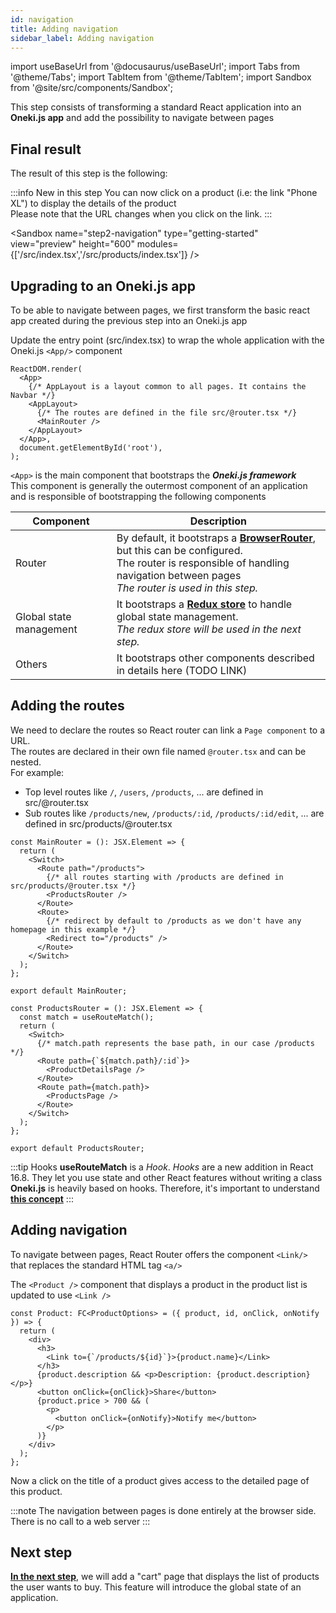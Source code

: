 ```yaml
---
id: navigation
title: Adding navigation
sidebar_label: Adding navigation
---
```

import useBaseUrl from '@docusaurus/useBaseUrl';
import Tabs from '@theme/Tabs';
import TabItem from '@theme/TabItem';
import Sandbox from '@site/src/components/Sandbox';

This step consists of transforming a standard React application into an **Oneki.js app** and add the possibility to navigate between pages


## Final result
The result of this step is the following:

:::info New in this step
You can now click on a product (i.e: the link "Phone XL") to display the details of the product<br/>
Please note that the URL changes when you click on the link.
:::

<Sandbox 
  name="step2-navigation"
  type="getting-started"
  view="preview"
  height="600" 
  modules={['/src/index.tsx','/src/products/index.tsx']} 
/>


## Upgrading to an Oneki.js app

To be able to navigate between pages, we first transform the basic react app created during the previous step into an Oneki.js app

Update the entry point (src/index.tsx) to wrap the whole application with the Oneki.js `<App/>` component

```tsx title="src/index.tsx"
ReactDOM.render(
  <App>
    {/* AppLayout is a layout common to all pages. It contains the Navbar */}
    <AppLayout>
      {/* The routes are defined in the file src/@router.tsx */}
      <MainRouter />
    </AppLayout>
  </App>,
  document.getElementById('root'),
);
```

`<App>` is the main component that bootstraps the **_Oneki.js framework_**<br/>
This component is generally the outermost component of an application and is responsible of bootstrapping the following components

| Component | Description
| --------- | -----------
| Router    | By default, it bootstraps a **[BrowserRouter](https://reactrouter.com/web/api/BrowserRouter)**, but this can be configured.<br/>The router is responsible of handling navigation between pages<br/>*The router is used in this step.*
| Global state management | It bootstraps a **[Redux store](https://redux.js.org/)** to handle global state management.<br/>*The redux store will be used in the next step.*
| Others | It bootstraps other components described in details here (TODO LINK)

## Adding the routes
We need to declare the routes so React router can link a `Page component` to a URL.<br/>
The routes are declared in their own file named `@router.tsx` and can be nested.<br/>For example:

- Top level routes like `/`, `/users`, `/products`, ... are defined in src/@router.tsx
- Sub routes like `/products/new`, `/products/:id`, `/products/:id/edit`, ... are defined in src/products/@router.tsx

```tsx title="src/@router.tsx"
const MainRouter = (): JSX.Element => {
  return (
    <Switch>
      <Route path="/products">
        {/* all routes starting with /products are defined in src/products/@router.tsx */}
        <ProductsRouter />
      </Route>
      <Route>
        {/* redirect by default to /products as we don't have any homepage in this example */}
        <Redirect to="/products" />
      </Route>
    </Switch>
  );
};

export default MainRouter;
```

```tsx title="src/products/@router.tsx"
const ProductsRouter = (): JSX.Element => {
  const match = useRouteMatch();
  return (
    <Switch>
      {/* match.path represents the base path, in our case /products */}
      <Route path={`${match.path}/:id`}>
        <ProductDetailsPage />
      </Route>
      <Route path={match.path}>
        <ProductsPage />
      </Route>
    </Switch>
  );
};

export default ProductsRouter;
```

:::tip Hooks
**useRouteMatch** is a *Hook*. *Hooks* are a new addition in React 16.8. They let you use state and other React features without writing a class<br/>
**Oneki.js** is heavily based on hooks. Therefore, it's important to understand **[this concept](https://reactjs.org/docs/hooks-intro.html)**
:::

## Adding navigation
To navigate between pages, React Router offers the component `<Link/>` that replaces the standard HTML tag `<a/>`

The `<Product />` component that displays a product in the product list is updated to use `<Link />`

```tsx {5} title="src/products/@components/Product.tsx"
const Product: FC<ProductOptions> = ({ product, id, onClick, onNotify }) => {
  return (
    <div>
      <h3>
        <Link to={`/products/${id}`}>{product.name}</Link>
      </h3>
      {product.description && <p>Description: {product.description}</p>}
      <button onClick={onClick}>Share</button>
      {product.price > 700 && (
        <p>
          <button onClick={onNotify}>Notify me</button>
        </p>
      )}
    </div>
  );
};
```

Now a click on the title of a product gives access to the detailed page of this product.

:::note
The navigation between pages is done entirely at the browser side. There is no call to a web server
:::

## Next step
**[In the next step](global-state)**, we will add a "cart" page that displays the list of products the user wants to buy. This feature will introduce the global state of an application.



